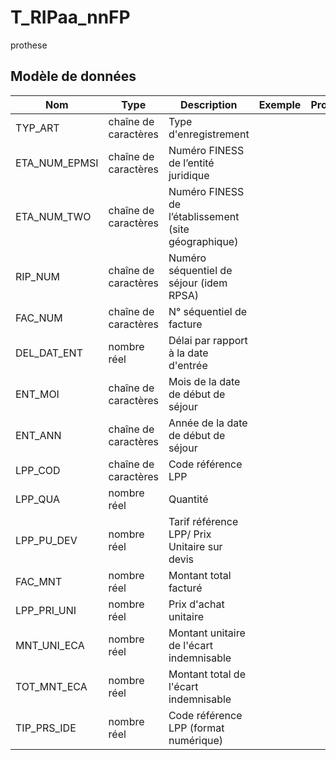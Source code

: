 # T_RIPaa_nnFP

prothese


## Modèle de données

|Nom|Type|Description|Exemple|Propriétés|
|-|-|-|-|-|
|TYP_ART|chaîne de caractères|Type d'enregistrement|||
|ETA_NUM_EPMSI|chaîne de caractères|Numéro FINESS de l’entité juridique|||
|ETA_NUM_TWO|chaîne de caractères|Numéro FINESS de l’établissement (site géographique)|||
|RIP_NUM|chaîne de caractères|Numéro séquentiel de séjour (idem RPSA)|||
|FAC_NUM|chaîne de caractères|N° séquentiel de facture|||
|DEL_DAT_ENT|nombre réel|Délai par rapport à la date d'entrée|||
|ENT_MOI|chaîne de caractères|Mois de la date de début de séjour|||
|ENT_ANN|chaîne de caractères|Année de la date de début de séjour|||
|LPP_COD|chaîne de caractères|Code référence LPP|||
|LPP_QUA|nombre réel|Quantité|||
|LPP_PU_DEV|nombre réel|Tarif référence LPP/ Prix Unitaire sur devis|||
|FAC_MNT|nombre réel|Montant total facturé|||
|LPP_PRI_UNI|nombre réel|Prix d'achat unitaire|||
|MNT_UNI_ECA|nombre réel|Montant unitaire de l'écart indemnisable|||
|TOT_MNT_ECA|nombre réel|Montant total de l'écart indemnisable|||
|TIP_PRS_IDE|nombre réel|Code référence LPP (format numérique)|||
